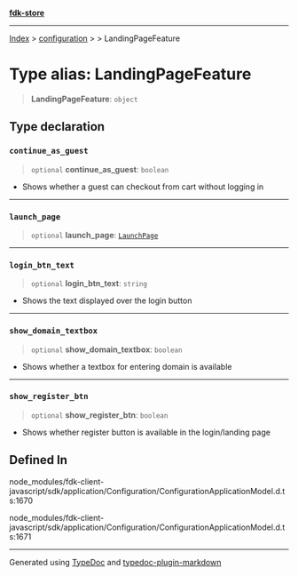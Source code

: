[**fdk-store**](../../../README.md)
***

[Index](../../../API.md) > [configuration](../../README.md) > [<internal>](../README.md) > LandingPageFeature

# Type alias: LandingPageFeature

> **LandingPageFeature**: `object`

## Type declaration

### `continue_as_guest`

> `optional` **continue\_as\_guest**: `boolean`

- Shows whether a guest can checkout
from cart without logging in

***

### `launch_page`

> `optional` **launch\_page**: [`LaunchPage`](type-alias.LaunchPage.md)

***

### `login_btn_text`

> `optional` **login\_btn\_text**: `string`

- Shows the text displayed over the login button

***

### `show_domain_textbox`

> `optional` **show\_domain\_textbox**: `boolean`

- Shows whether a textbox for
entering domain is available

***

### `show_register_btn`

> `optional` **show\_register\_btn**: `boolean`

- Shows whether register button is
available in the login/landing page

## Defined In

node\_modules/fdk-client-javascript/sdk/application/Configuration/ConfigurationApplicationModel.d.ts:1670

node\_modules/fdk-client-javascript/sdk/application/Configuration/ConfigurationApplicationModel.d.ts:1671

***
Generated using [TypeDoc](https://typedoc.org/) and [typedoc-plugin-markdown](https://www.npmjs.com/package/typedoc-plugin-markdown)
